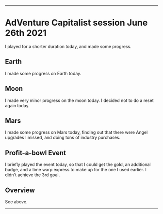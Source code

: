 
***

# AdVenture Capitalist session June 26th 2021

I played for a shorter duration today, and made some progress.

## Earth

I made some progress on Earth today.

## Moon

I made very minor progress on the moon today. I decided not to do a reset again today.

## Mars

I made some progress on Mars today, finding out that there were Angel upgrades I missed, and doing tons of industry purchases.

## Profit-a-bowl Event

I briefly played the event today, so that I could get the gold, an additional badge, and a time warp express to make up for the one I used earlier. I didn't achieve the 3rd goal.

## Overview

See above.

***


